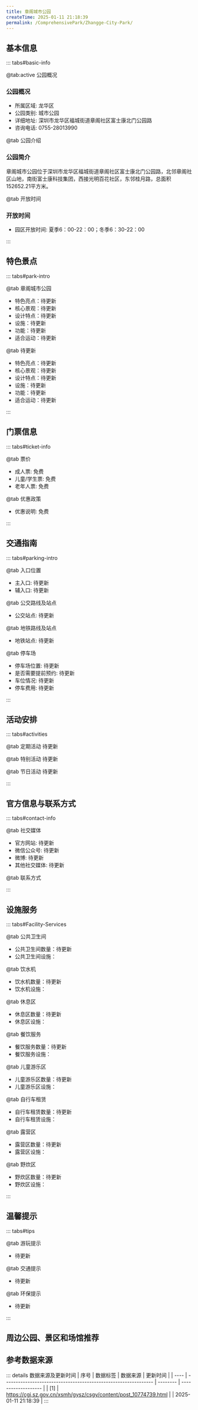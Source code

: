 ```yaml
---
title: 章阁城市公园
createTime: 2025-01-11 21:18:39
permalink: /ComprehensivePark/Zhangge-City-Park/
---
```



<script setup>
import ImageSwiper from '/.vuepress/theme/components/ImageSwiper.vue'
// 轮播图数据
const swiperItems = [
    {
      link: 'https://cgj.sz.gov.cn/img/4/4005/4005739/10774739.jpg',
      title: '章阁城市公园',
      description: '章阁城市公园位于深圳市龙华区福城街道章阁社区富士康北门公园路，北邻章阁社区山地，南街富士康科技集团，西接光明百花社区，东邻桂月路，总面积152652.21平方米。...',
      author: '深圳政府在线',
      date: '2025/01/11'
      },
  {
      link: 'https://cgj.sz.gov.cn/img/4/4005/4005739/10774739.jpg',
      title: '章阁城市公园',
      description: '章阁城市公园位于深圳市龙华区福城街道章阁社区富士康北门公园路，北邻章阁社区山地，南街富士康科技集团，西接光明百花社区，东邻桂月路，总面积152652.21平方米。...',
      author: '深圳政府在线',
      date: '2025/01/11'
      }
]
// 配置项
const swiperConfig = {
  height: 500,
  showInfo: true
}
</script>
<!-- 轮播图组件 -->
<ImageSwiper :items="swiperItems" :config="swiperConfig" />



## 基本信息

::: tabs#basic-info

@tab:active 公园概况
### 公园概况
- 所属区域: 龙华区
- 公园类别: 城市公园
- 详细地址: 深圳市龙华区福城街道章阁社区富士康北门公园路
- 咨询电话: 0755-28013990

@tab 公园介绍
### 公园简介
章阁城市公园位于深圳市龙华区福城街道章阁社区富士康北门公园路，北邻章阁社区山地，南街富士康科技集团，西接光明百花社区，东邻桂月路，总面积152652.21平方米。

@tab 开放时间
### 开放时间
- 园区开放时间: 夏季6：00-22：00；冬季6：30-22：00

:::

## 特色景点

::: tabs#park-intro

@tab 章阁城市公园
<ImageCard
image="https://cgj.sz.gov.cn/images/index20230710_1.png"
    title="章阁城市公园"
    description=""
    date=""
    author="深圳政府在线"
/>


- 特色亮点：待更新
- 核心景观：待更新
- 设计特点：待更新
- 设施：待更新
- 功能：待更新
- 适合运动：待更新

@tab 待更新
<ImageCard
image="https://cgj.sz.gov.cn/images/index20230710_1.png"
    title="章阁城市公园"
    description=""
    date=""
    author="深圳政府在线"
/>


- 特色亮点：待更新
- 核心景观：待更新
- 设计特点：待更新
- 设施：待更新
- 功能：待更新
- 适合运动：待更新

:::

## 门票信息

::: tabs#ticket-info

@tab 票价
- 成人票: 免费
- 儿童/学生票: 免费
- 老年人票: 免费

@tab 优惠政策
- 优惠说明: 免费

:::

## 交通指南

::: tabs#parking-intro

@tab 入口位置
- 主入口: 待更新
- 辅入口: 待更新

@tab 公交路线及站点
- 公交站点: 待更新

@tab 地铁路线及站点
- 地铁站点: 待更新

@tab 停车场
- 停车场位置: 待更新
- 是否需要提前预约: 待更新
- 车位情况: 待更新
- 停车费用: 待更新

:::

## 活动安排

::: tabs#activities

@tab 定期活动
待更新

@tab 特别活动
待更新

@tab 节日活动
待更新

:::

## 官方信息与联系方式

::: tabs#contact-info

@tab 社交媒体
- 官方网站: 待更新
- 微信公众号: 待更新
- 微博: 待更新
- 其他社交媒体: 待更新

@tab 联系方式

:::

## 设施服务

::: tabs#Facility-Services

@tab 公共卫生间
- 公共卫生间数量：待更新
- 公共卫生间设施：

@tab 饮水机
- 饮水机数量：待更新
- 饮水机设施：

@tab 休息区
- 休息区数量：待更新
- 休息区设施：

@tab 餐饮服务
- 餐饮服务数量：待更新
- 餐饮服务设施：

@tab 儿童游乐区
- 儿童游乐区数量：待更新
- 儿童游乐区设施：

@tab 自行车租赁
- 自行车租赁数量：待更新
- 自行车租赁设施：

@tab 露营区
- 露营区数量：待更新
- 露营区设施：

@tab 野炊区
- 野炊区数量：待更新
- 野炊区设施：

:::

## 温馨提示

::: tabs#tips

@tab 游玩提示
- 待更新

@tab 交通提示
- 待更新

@tab 环保提示
- 待更新

:::

## 周边公园、景区和场馆推荐

<CardGrid>
  <ImageCard
        image="https://cgj.sz.gov.cn/img/4/4005/4005740/10774741.png"
        title="樟坑径城市公园"
        description="深圳市樟坑径城市公园位于观湖街道樟坑径社区，面积99500平方米，2015年正式对外开放。樟坑径城市公园以生态保护修复为根本，建设传承地域文化的集生态科普、休闲娱乐、户外健身于一体的综合性城市公园，其设计结合场地特征、文化，以“现代、简约、生态”的手法表达樟坑径城市公园景观风貌。通过打造不同的参观路径，给人不一样的体验"
        href="/ComprehensivePark/Zhangkengjing-City-Park/"
        author="待更新"
        date="2025/01/02"
      />
      <ImageCard
        image="https://cgj.sz.gov.cn/img/4/4005/4005740/10774741.png"
        title="樟坑径城市公园"
        description="深圳市樟坑径城市公园位于观湖街道樟坑径社区，面积99500平方米，2015年正式对外开放。樟坑径城市公园以生态保护修复为根本，建设传承地域文化的集生态科普、休闲娱乐、户外健身于一体的综合性城市公园，其设计结合场地特征、文化，以“现代、简约、生态”的手法表达樟坑径城市公园景观风貌。通过打造不同的参观路径，给人不一样的体验"
        href="/ComprehensivePark/Zhangkengjing-City-Park/"
        author="待更新"
        date="2025/01/02"
      />
    </CardGrid>


## 参考数据来源

::: details 数据来源及更新时间
| 序号 | 数据标签                                                        | 数据来源 | 更新时间            |
| ---- | --------------------------------------------------------------- | -------- | ------------------- |
| [1]  | https://cgj.sz.gov.cn/xsmh/gysz/csgy/content/post_10774739.html |          | 2025-01-11 21:18:39 |
:::

